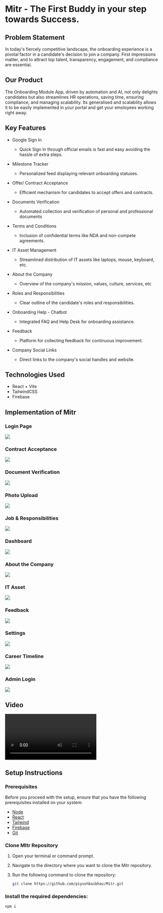 # Mitr - The First Buddy in your step towards Success.

## Problem Statement

In today's fiercely competitive landscape, the onboarding experience is a pivotal factor in a candidate's decision to join a company. First impressions matter, and to attract top talent,
transparency, engagement, and compliance are essential.

## Our Product

The Onboarding Module App, driven by automation and AI, not only delights candidates but also streamlines HR operations, saving time, ensuring compliance, and managing scalability.
Its generalised and scalability allows it to be easily implemented in your portal and get your emoloyees working right away.

## Key Features

- Google Sign In

  - Quick Sign In through official emails is fast and easy avoiding the hassle of extra steps.

- Milestone Tracker

  - Personalized feed displaying relevant onboarding statuses.

- Offer/ Contract Acceptance

  - Efficient mechanism for candidates to accept offers and contracts.

- Documents Verification

  - Automated collection and verification of personal and professional documents

- Terms and Conditions

  - Inclusion of confidential terms like NDA and non-compete agreements.

- IT Asset Management

  - Streamlined distribution of IT assets like laptops, mouse, keyboard, etc.

- About the Company

  - Overview of the company's mission, values, culture, services, etc

- Roles and Responsibilities

  - Clear outline of the candidate's roles and responsibilities.

- Onboarding Help - Chatbot

  - Integrated FAQ and Help Desk for onboarding assistance.

- Feedback

  - Platform for collecting feedback for continuous improvement.

- Company Social Links

  - Direct links to the company's social handles and website.

## Technologies Used

- React + Vite
- TailwindCSS
- Firebase

## Implementation of Mitr

### Login Page

![](https://github.com/piyushbaibhav/Mitr/blob/main/public/ReadmeImgs/Login.png)

### Contract Acceptance

![](https://github.com/piyushbaibhav/Mitr/blob/main/public/ReadmeImgs/Contract.png)

### Document Verification

![](https://github.com/piyushbaibhav/Mitr/blob/main/public/ReadmeImgs/Document.png)

### Photo Upload

![](https://github.com/piyushbaibhav/Mitr/blob/main/public/ReadmeImgs/Photo.png)

### Job & Responsibilities

![](https://github.com/piyushbaibhav/Mitr/blob/main/public/ReadmeImgs/Job.png)

### Dashboard

![](https://github.com/piyushbaibhav/Mitr/blob/main/public/ReadmeImgs/Dashboard.png)

### About the Company

![](https://github.com/piyushbaibhav/Mitr/blob/main/public/ReadmeImgs/About.png)

### IT Asset

![](https://github.com/piyushbaibhav/Mitr/blob/main/public/ReadmeImgs/ITAsset.png)

### Feedback

![](https://github.com/piyushbaibhav/Mitr/blob/main/public/ReadmeImgs/FAQ.png)

### Settings

![](https://github.com/piyushbaibhav/Mitr/blob/main/public/ReadmeImgs/Settings.png)

### Career Timeline

![](https://github.com/piyushbaibhav/Mitr/blob/main/public/ReadmeImgs/Career.png)

### Admin Login

![](https://github.com/piyushbaibhav/Mitr/blob/main/public/ReadmeImgs/Admin.png)

## Video

![](https://github.com/piyushbaibhav/Mitr/blob/main/public/ReadmeImgs/Video.mp4)

## Setup Instructions

### Prerequisites

Before you proceed with the setup, ensure that you have the following prerequisites installed on your system:

- [Node](https://nodejs.org/en/download)
- [React](https://react.dev/learn/installation)
- [Tailwind](https://tailwindcss.com/docs/installation)
- [Firebase](https://firebase.google.com/)
- [Git](https://git-scm.com/downloads)

### Clone MItr Repository

1. Open your terminal or command prompt.
2. Navigate to the directory where you want to clone the Mitr repository.
3. Run the following command to clone the repository:

   ```bash
   git clone https://github.com/piyushbaibhav/Mitr.git
   ```

### Install the required dependencies:

`npm i`

